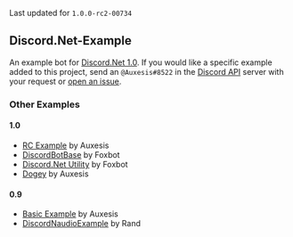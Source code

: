 Last updated for `1.0.0-rc2-00734`

## Discord.Net-Example
An example bot for [Discord.Net 1.0](https://github.com/RogueException/Discord.Net/tree/dev). If you would like a specific example added to this project, send an `@Auxesis#8522` in the [Discord API](https://discordapp.com/invite/discord-api) server with your request or [open an issue](https://github.com/Auxes/Discord.Net-Example/issues/new).

### Other Examples  
#### 1.0
- [RC Example](https://github.com/Aux/Discord.Net-Example/tree/1.0-rc) by Auxesis
- [DiscordBotBase](https://github.com/foxbot/DiscordBotBase/) by Foxbot
- [Discord.Net Utility](https://github.com/foxbot/Discord.Net.UtilityBot) by Foxbot
- [Dogey](https://github.com/Aux/Dogey) by Auxesis

#### 0.9
- [Basic Example](https://github.com/Auxes/Discord.Net-Example/tree/0.9) by Auxesis
- [DiscordNaudioExample](https://github.com/DjRand/discordnaudioexample) by Rand
